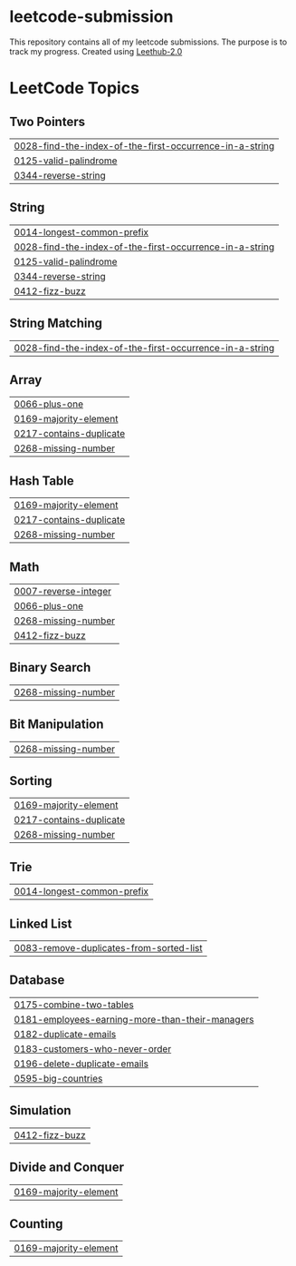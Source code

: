 # leetcode-submission

This repository contains all of my leetcode submissions. The purpose is to track my progress. Created using <a href='https://github.com/arunbhardwaj/LeetHub-2.0'>Leethub-2.0</a>

<!---LeetCode Topics Start-->
# LeetCode Topics
## Two Pointers
|  |
| ------- |
| [0028-find-the-index-of-the-first-occurrence-in-a-string](https://github.com/ValeskaLim/leetcode-submission/tree/master/0028-find-the-index-of-the-first-occurrence-in-a-string) |
| [0125-valid-palindrome](https://github.com/ValeskaLim/leetcode-submission/tree/master/0125-valid-palindrome) |
| [0344-reverse-string](https://github.com/ValeskaLim/leetcode-submission/tree/master/0344-reverse-string) |
## String
|  |
| ------- |
| [0014-longest-common-prefix](https://github.com/ValeskaLim/leetcode-submission/tree/master/0014-longest-common-prefix) |
| [0028-find-the-index-of-the-first-occurrence-in-a-string](https://github.com/ValeskaLim/leetcode-submission/tree/master/0028-find-the-index-of-the-first-occurrence-in-a-string) |
| [0125-valid-palindrome](https://github.com/ValeskaLim/leetcode-submission/tree/master/0125-valid-palindrome) |
| [0344-reverse-string](https://github.com/ValeskaLim/leetcode-submission/tree/master/0344-reverse-string) |
| [0412-fizz-buzz](https://github.com/ValeskaLim/leetcode-submission/tree/master/0412-fizz-buzz) |
## String Matching
|  |
| ------- |
| [0028-find-the-index-of-the-first-occurrence-in-a-string](https://github.com/ValeskaLim/leetcode-submission/tree/master/0028-find-the-index-of-the-first-occurrence-in-a-string) |
## Array
|  |
| ------- |
| [0066-plus-one](https://github.com/ValeskaLim/leetcode-submission/tree/master/0066-plus-one) |
| [0169-majority-element](https://github.com/ValeskaLim/leetcode-submission/tree/master/0169-majority-element) |
| [0217-contains-duplicate](https://github.com/ValeskaLim/leetcode-submission/tree/master/0217-contains-duplicate) |
| [0268-missing-number](https://github.com/ValeskaLim/leetcode-submission/tree/master/0268-missing-number) |
## Hash Table
|  |
| ------- |
| [0169-majority-element](https://github.com/ValeskaLim/leetcode-submission/tree/master/0169-majority-element) |
| [0217-contains-duplicate](https://github.com/ValeskaLim/leetcode-submission/tree/master/0217-contains-duplicate) |
| [0268-missing-number](https://github.com/ValeskaLim/leetcode-submission/tree/master/0268-missing-number) |
## Math
|  |
| ------- |
| [0007-reverse-integer](https://github.com/ValeskaLim/leetcode-submission/tree/master/0007-reverse-integer) |
| [0066-plus-one](https://github.com/ValeskaLim/leetcode-submission/tree/master/0066-plus-one) |
| [0268-missing-number](https://github.com/ValeskaLim/leetcode-submission/tree/master/0268-missing-number) |
| [0412-fizz-buzz](https://github.com/ValeskaLim/leetcode-submission/tree/master/0412-fizz-buzz) |
## Binary Search
|  |
| ------- |
| [0268-missing-number](https://github.com/ValeskaLim/leetcode-submission/tree/master/0268-missing-number) |
## Bit Manipulation
|  |
| ------- |
| [0268-missing-number](https://github.com/ValeskaLim/leetcode-submission/tree/master/0268-missing-number) |
## Sorting
|  |
| ------- |
| [0169-majority-element](https://github.com/ValeskaLim/leetcode-submission/tree/master/0169-majority-element) |
| [0217-contains-duplicate](https://github.com/ValeskaLim/leetcode-submission/tree/master/0217-contains-duplicate) |
| [0268-missing-number](https://github.com/ValeskaLim/leetcode-submission/tree/master/0268-missing-number) |
## Trie
|  |
| ------- |
| [0014-longest-common-prefix](https://github.com/ValeskaLim/leetcode-submission/tree/master/0014-longest-common-prefix) |
## Linked List
|  |
| ------- |
| [0083-remove-duplicates-from-sorted-list](https://github.com/ValeskaLim/leetcode-submission/tree/master/0083-remove-duplicates-from-sorted-list) |
## Database
|  |
| ------- |
| [0175-combine-two-tables](https://github.com/ValeskaLim/leetcode-submission/tree/master/0175-combine-two-tables) |
| [0181-employees-earning-more-than-their-managers](https://github.com/ValeskaLim/leetcode-submission/tree/master/0181-employees-earning-more-than-their-managers) |
| [0182-duplicate-emails](https://github.com/ValeskaLim/leetcode-submission/tree/master/0182-duplicate-emails) |
| [0183-customers-who-never-order](https://github.com/ValeskaLim/leetcode-submission/tree/master/0183-customers-who-never-order) |
| [0196-delete-duplicate-emails](https://github.com/ValeskaLim/leetcode-submission/tree/master/0196-delete-duplicate-emails) |
| [0595-big-countries](https://github.com/ValeskaLim/leetcode-submission/tree/master/0595-big-countries) |
## Simulation
|  |
| ------- |
| [0412-fizz-buzz](https://github.com/ValeskaLim/leetcode-submission/tree/master/0412-fizz-buzz) |
## Divide and Conquer
|  |
| ------- |
| [0169-majority-element](https://github.com/ValeskaLim/leetcode-submission/tree/master/0169-majority-element) |
## Counting
|  |
| ------- |
| [0169-majority-element](https://github.com/ValeskaLim/leetcode-submission/tree/master/0169-majority-element) |
<!---LeetCode Topics End-->
